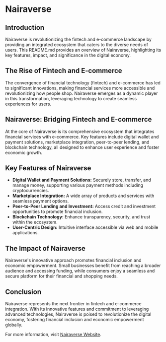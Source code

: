 # Nairaverse

## Introduction
Nairaverse is revolutionizing the fintech and e-commerce landscape by providing an integrated ecosystem that caters to the diverse needs of users. This README.md provides an overview of Nairaverse, highlighting its key features, impact, and significance in the digital economy.

## The Rise of Fintech and E-commerce
The convergence of financial technology (fintech) and e-commerce has led to significant innovations, making financial services more accessible and revolutionizing how people shop. Nairaverse emerges as a dynamic player in this transformation, leveraging technology to create seamless experiences for users.

## Nairaverse: Bridging Fintech and E-commerce
At the core of Nairaverse is its comprehensive ecosystem that integrates financial services with e-commerce. Key features include digital wallet and payment solutions, marketplace integration, peer-to-peer lending, and blockchain technology, all designed to enhance user experience and foster economic growth.

## Key Features of Nairaverse
- **Digital Wallet and Payment Solutions:** Securely store, transfer, and manage money, supporting various payment methods including cryptocurrencies.
- **Marketplace Integration:** A wide array of products and services with seamless payment options.
- **Peer-to-Peer Lending and Investment:** Access credit and investment opportunities to promote financial inclusion.
- **Blockchain Technology:** Enhance transparency, security, and trust within the ecosystem.
- **User-Centric Design:** Intuitive interface accessible via web and mobile applications.

## The Impact of Nairaverse
Nairaverse's innovative approach promotes financial inclusion and economic empowerment. Small businesses benefit from reaching a broader audience and accessing funding, while consumers enjoy a seamless and secure platform for their financial and shopping needs.

## Conclusion
Nairaverse represents the next frontier in fintech and e-commerce integration. With its innovative features and commitment to leveraging advanced technologies, Nairaverse is poised to revolutionize the digital economy, fostering financial inclusion and economic empowerment globally.

For more information, visit [Nairaverse Website](https://www.nairaverse.com).
